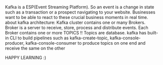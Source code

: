 Kafka is a ESP(Event Streaming Platform).
So an event is a change in state such as a transaction or a prospect navigating to your website.
Businesses want to be able to react to these crucial business moments in real time.
about kafka architecture:
Kafka cluster contains one or many Brokers. Broker is a server to receive, store, process and distribute events.
Each Broker contains one or more TOPICS !!
Topics are database.
kafka has built-in CLI to build pipelines such as kafka-create-topic, kafka-console-producer, kafka-console-consumer
to produce topics on one end and receive the same on the other

HAPPY LEARNING :)
